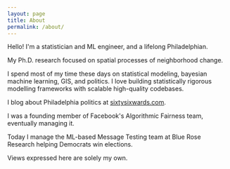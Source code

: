 ```yaml
---
layout: page
title: About
permalink: /about/
---
```


Hello! I'm a statistician and ML engineer, and a lifelong Philadelphian.

My Ph.D. research focused on spatial processes of neighborhood change.

I spend most of my time these days on statistical modeling, bayesian machine learning, GIS, and politics. I love building statistically rigorous modelling frameworks with scalable high-quality codebases.

I blog about Philadelphia politics at [sixtysixwards.com](sixtysixwards.com).

I was a founding member of Facebook's Algorithmic Fairness team, eventually managing it.

Today I manage the ML-based Message Testing team at Blue Rose Research helping Democrats win elections.

​Views expressed here are solely my own.
